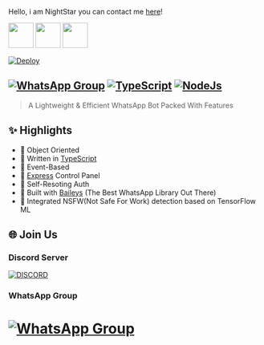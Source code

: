 Hello, i am NightStar you can contact me [here](https://void-project.ml/)!


<!---
RE-ProBot/RE-ProBot is a ✨ special ✨ repository because its `README.md` (this file) appears on your GitHub profile.
You can click the Preview link to take a look at your changes.
--->

<img src="https://user-images.githubusercontent.com/66971484/148293004-77015e4b-2bfc-4652-b704-1011f575f0c7.png" width="50" height="50"> <img src="https://user-images.githubusercontent.com/66971484/148293896-34ee2f9b-6c2f-45ee-8462-0410955b946d.png" width="50" height="50"> <img src="https://user-images.githubusercontent.com/66971484/148294236-47e05495-da19-4a7e-85c0-919e64f71611.png" width="50" height="50"> 


[![Deploy](https://www.herokucdn.com/deploy/button.png)](https://heroku.com/deploy)

## [![WhatsApp Group](https://img.shields.io/badge/WhatsApp-25D366?style=for-the-badge&logo=whatsapp&logoColor=white)](https://chat.whatsapp.com/LQynah0fcfp2YSi7kp1vsG) [![TypeScript](https://img.shields.io/badge/TypeScript-007ACC?style=for-the-badge&logo=typescript&logoColor=white)](https://www.typescriptlang.org/) [![NodeJs](https://img.shields.io/badge/Node.js-43853D?style=for-the-badge&logo=node.js&logoColor=white)](https://nodejs.org/en/)

> A Lightweight & Efficient WhatsApp Bot Packed With Features <br>


## ✨ Highlights
- 💖 Object Oriented 
- 💙 Written in [TypeScript](https://www.typescriptlang.org/)
- 💛 Event-Based 
- 💚 [Express](https://expressjs.com/) Control Panel
- 💜 Self-Resoting Auth
- 💝 Built with [Baileys](https://github.com/adiwajshing/baileys) (The Best WhatsApp Library Out There) 
- 🖤 Integrated NSFW(Not Safe For Work) detection based on TensorFlow ML

## 🌐 Join Us
### Discord Server
[![DISCORD](https://invidget.switchblade.xyz/UNfdzPf)](https://discord.com/invite/UNfdzPf)
### WhatsApp Group
# [![WhatsApp Group](https://img.shields.io/badge/WhatsApp-25D366?style=for-the-badge&logo=whatsapp&logoColor=white)](https://chat.whatsapp.com/LQynah0fcfp2YSi7kp1vsG)

